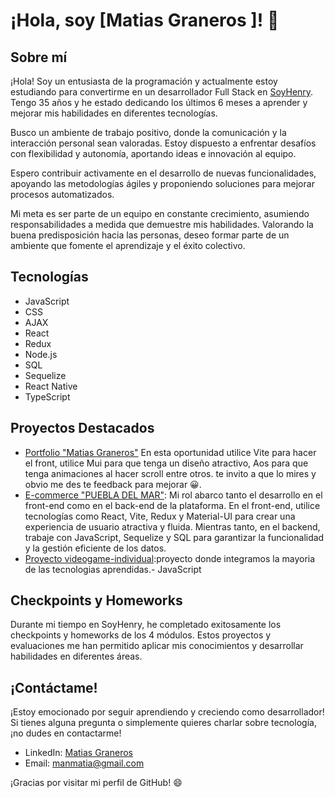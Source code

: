 # ¡Hola, soy [Matias Graneros ]! 👋

## Sobre mí

¡Hola! Soy un entusiasta de la programación y actualmente estoy estudiando para convertirme en un desarrollador Full Stack en [SoyHenry](https://www.soyhenry.com/). Tengo 35 años y he estado dedicando los últimos 6 meses a aprender y mejorar mis habilidades en diferentes tecnologías.

Busco un ambiente de trabajo positivo, donde la comunicación y la interacción personal sean valoradas. Estoy dispuesto a enfrentar desafíos con flexibilidad y autonomía, aportando ideas e innovación al equipo.

Espero contribuir activamente en el desarrollo de nuevas funcionalidades, apoyando las metodologías ágiles y proponiendo soluciones para mejorar procesos automatizados.

Mi meta es ser parte de un equipo en constante crecimiento, asumiendo responsabilidades a medida que demuestre mis habilidades. Valorando la buena predisposición hacia las personas, deseo formar parte de un ambiente que fomente el aprendizaje y el éxito colectivo.

## Tecnologías

- JavaScript
- CSS
- AJAX
- React
- Redux
- Node.js
- SQL
- Sequelize
- React Native
- TypeScript

## Proyectos Destacados

- [Portfolio "Matias Graneros"](https://portfolio-theta-sage-69.vercel.app/) En esta oportunidad utilice Vite  para hacer el front, utilice Mui para que tenga un diseño atractivo, Aos para que tenga animaciones al hacer scroll entre otros. te invito a que lo mires y obvio me des te feedback para mejorar 😀.
- [E-commerce "PUEBLA DEL MAR"](https://github.com/PuebladelMar/SoyPuebla): Mi rol abarco tanto el desarrollo en el front-end como en el back-end de la plataforma. En el front-end, utilice tecnologías como React, Vite, Redux y Material-UI para crear una experiencia de usuario atractiva y fluida. Mientras tanto, en el backend, trabaje con JavaScript, Sequelize y SQL para garantizar la funcionalidad y la gestión eficiente de los datos.
- [Proyecto videogame-individual](https://github.com/manmatia/ProyectoIntegrador):proyecto donde integramos la mayoria de las tecnologias aprendidas.- JavaScript
## Checkpoints y Homeworks

Durante mi tiempo en SoyHenry, he completado exitosamente los checkpoints y homeworks de los 4 módulos. Estos proyectos y evaluaciones me han permitido aplicar mis conocimientos y desarrollar habilidades en diferentes áreas.

## ¡Contáctame!

¡Estoy emocionado por seguir aprendiendo y creciendo como desarrollador! Si tienes alguna pregunta o simplemente quieres charlar sobre tecnología, ¡no dudes en contactarme!

- LinkedIn: [Matias Graneros](https://www.linkedin.com/in/matias-graneros-86605388/)
- Email: [manmatia@gmail.com](mailto:manmatia@gmail.com)

¡Gracias por visitar mi perfil de GitHub! 😄
